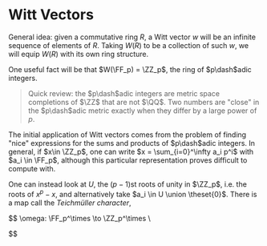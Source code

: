 # Witt Vectors

General idea: given a commutative ring $R$, a Witt vector $w$ will be an infinite sequence of elements of $R$. Taking $W(R)$ to be a collection of such $w$, we will equip $W(R)$ with its own ring structure.

One useful fact will be that $W(\FF_p) = \ZZ_p$, the ring of $p\dash$adic integers.

> Quick review: the $p\dash$adic integers are metric space completions of $\ZZ$ that are not $\QQ$. Two numbers are "close" in the $p\dash$adic metric exactly when they differ by a large power of $p$.

The initial application of Witt vectors comes from the problem of finding "nice" expressions for the sums and products of $p\dash$adic integers. In general, if $x\in \ZZ_p$, one can write $x = \sum_{i=0}^\infty a_i p^i$ with $a_i \in \FF_p$, although this particular representation proves difficult to compute with. 

One can instead look at $U$, the $(p-1)$st roots of unity in $\ZZ_p$, i.e. the roots of $x^p - x$, and alternatively take $a_i \in U \union \theset{0}$. There is a map call the *Teichmüller character*, 

$$
\omega: \FF_p^\times \to \ZZ_p^\times \\

$$